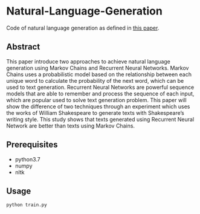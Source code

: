 # Natural-Language-Generation

Code of natural language generation as defined in [this paper](./natural-language-generation-with-markov-chains-and-recurrent-neural-networks.pdf). 

## Abstract
This paper introduce two approaches to achieve natural language generation
using Markov Chains and Recurrent Neural Networks. Markov Chains uses a
probabilistic model based on the relationship between each unique word to calculate
the probability of the next word, which can be used to text generation. Recurrent
Neural Networks are powerful sequence models that are able to remember and
process the sequence of each input, which are popular used to solve text generation
problem. This paper will show the difference of two techniques through an experiment which
uses the works of William Shakespeare to generate texts with Shakespeare’s writing
style. This study shows that texts generated using Recurrent Neural Network are
better than texts using Markov Chains.

## Prerequisites

- python3.7
- numpy
- nltk

## Usage

```
python train.py
```

